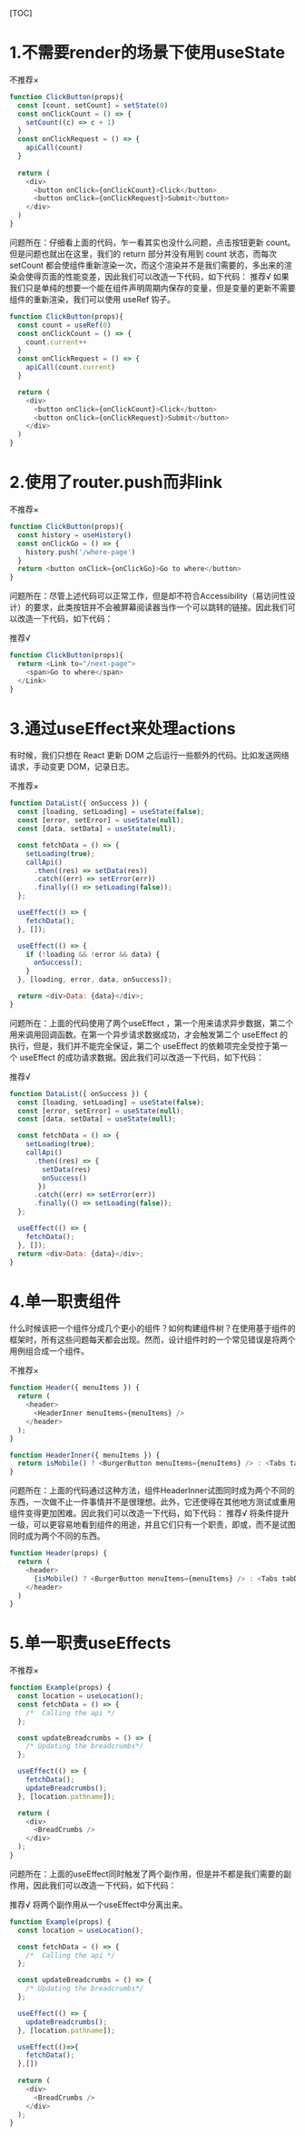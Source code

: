 [TOC]

# 1.不需要render的场景下使用useState
不推荐×
```js
function ClickButton(props){
  const [count, setCount] = setState(0)
  const onClickCount = () => {
    setCount((c) => c + 1)
  }
  const onClickRequest = () => {
    apiCall(count)
  }
  
  return (
    <div>
      <button onClick={onClickCount}>Click</button>
      <button onClick={onClickRequest}>Submit</button>
    </div>
  )
}
```
问题所在：仔细看上面的代码，乍一看其实也没什么问题，点击按钮更新 count。但是问题也就出在这里，我们的 return 部分并没有用到 count 状态，而每次 setCount 都会使组件重新渲染一次，而这个渲染并不是我们需要的，多出来的渲染会使得页面的性能变差，因此我们可以改造一下代码，如下代码：
推荐√
如果我们只是单纯的想要一个能在组件声明周期内保存的变量，但是变量的更新不需要组件的重新渲染，我们可以使用 useRef 钩子。

```js
function ClickButton(props){
  const count = useRef(0)
  const onClickCount = () => {
    count.current++
  }
  const onClickRequest = () => {
    apiCall(count.current)
  }

  return (
    <div>
      <button onClick={onClickCount}>Click</button>
      <button onClick={onClickRequest}>Submit</button>
    </div>
  )
}
```

# 2.使用了router.push而非link
不推荐×
```js
function ClickButton(props){
  const history = useHistory()
  const onClickGo = () => {
    history.push('/where-page')
  }
  return <button onClick={onClickGo}>Go to where</button>
}
```

问题所在：尽管上述代码可以正常工作，但是却不符合Accessibility（易访问性设计）的要求，此类按钮并不会被屏幕阅读器当作一个可以跳转的链接。因此我们可以改造一下代码，如下代码：

推荐√
```js
function ClickButton(props){
  return <Link to="/next-page">
    <span>Go to where</span>
  </Link>
}
```

# 3.通过useEffect来处理actions
有时候，我们只想在 React 更新 DOM 之后运行一些额外的代码。比如发送网络请求，手动变更 DOM，记录日志。

不推荐×
```js
function DataList({ onSuccess }) {
  const [loading, setLoading] = useState(false);
  const [error, setError] = useState(null);
  const [data, setData] = useState(null);

  const fetchData = () => {
    setLoading(true);
    callApi()
      .then((res) => setData(res))
      .catch((err) => setError(err))
      .finally(() => setLoading(false));
  };

  useEffect(() => {
    fetchData();
  }, []);

  useEffect(() => {
    if (!loading && !error && data) {
      onSuccess();
    }
  }, [loading, error, data, onSuccess]);

  return <div>Data: {data}</div>;
}
```

问题所在：上面的代码使用了两个useEffect ，第一个用来请求异步数据，第二个用来调用回调函数。在第一个异步请求数据成功，才会触发第二个 useEffect 的执行，但是，我们并不能完全保证，第二个 useEffect 的依赖项完全受控于第一个 useEffect 的成功请求数据。因此我们可以改造一下代码，如下代码：

推荐√

```js
function DataList({ onSuccess }) {
  const [loading, setLoading] = useState(false);
  const [error, setError] = useState(null);
  const [data, setData] = useState(null);

  const fetchData = () => {
    setLoading(true);
    callApi()
      .then((res) => {
        setData(res)
        onSuccess()
       })
      .catch((err) => setError(err))
      .finally(() => setLoading(false));
  };

  useEffect(() => {
    fetchData();
  }, []);
  return <div>Data: {data}</div>;
}
```

# 4.单一职责组件
什么时候该把一个组件分成几个更小的组件？如何构建组件树？在使用基于组件的框架时，所有这些问题每天都会出现。然而，设计组件时的一个常见错误是将两个用例组合成一个组件。

不推荐×

```js
function Header({ menuItems }) {
  return (
    <header>
      <HeaderInner menuItems={menuItems} />
    </header>
  );
}

function HeaderInner({ menuItems }) {
  return isMobile() ? <BurgerButton menuItems={menuItems} /> : <Tabs tabData={menuItems} />;
}
```

问题所在：上面的代码通过这种方法，组件HeaderInner试图同时成为两个不同的东西，一次做不止一件事情并不是很理想。此外，它还使得在其他地方测试或重用组件变得更加困难。因此我们可以改造一下代码，如下代码：
推荐√
将条件提升一级，可以更容易地看到组件的用途，并且它们只有一个职责，即<Tabs/>或<BurgerButton/>，而不是试图同时成为两个不同的东西。

```js
function Header(props) {
  return (
    <header>
      {isMobile() ? <BurgerButton menuItems={menuItems} /> : <Tabs tabData={menuItems} />}
    </header>
  )
}
```

# 5.单一职责useEffects
不推荐×

```js
function Example(props) {
  const location = useLocation();
  const fetchData = () => {
    /*  Calling the api */
  };

  const updateBreadcrumbs = () => {
    /* Updating the breadcrumbs*/
  };

  useEffect(() => {
    fetchData();
    updateBreadcrumbs();
  }, [location.pathname]);

  return (
    <div>
      <BreadCrumbs />
    </div>
  );
}
```

问题所在：上面的useEffect同时触发了两个副作用，但是并不都是我们需要的副作用，因此我们可以改造一下代码，如下代码：

推荐√
将两个副作用从一个useEffect中分离出来。
```js
function Example(props) {
  const location = useLocation();

  const fetchData = () => {
    /*  Calling the api */
  };

  const updateBreadcrumbs = () => {
    /* Updating the breadcrumbs*/
  };

  useEffect(() => {
    updateBreadcrumbs();
  }, [location.pathname]);

  useEffect(()=>{
    fetchData();
  },[])
  
  return (
    <div>
      <BreadCrumbs />
    </div>
  );
}
```
